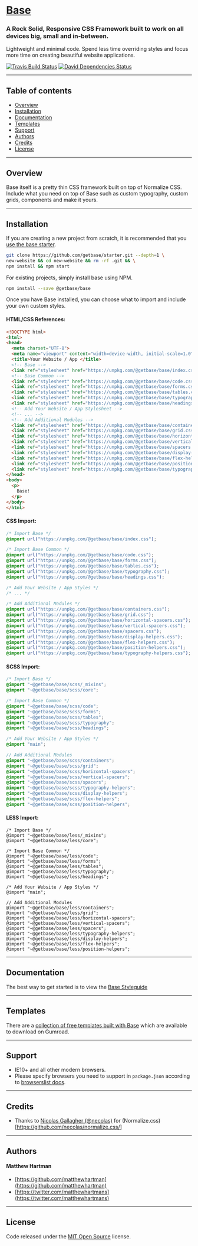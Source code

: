 # [Base](http://getbase.org)

### A Rock Solid, Responsive CSS Framework built to work on all devices big, small and in-between.

Lightweight and minimal code. Spend less time overriding styles and focus more time on creating beautiful website applications.

[![Travis Build Status][travis-img]][travis] [![David Dependencies Status][david-img]][david]

[travis-img]:   https://img.shields.io/travis/getbase/base.svg?branch=master
[david-img]:    https://img.shields.io/david/dev/getbase/base.svg?branch=master&label=dependencies
[travis]:       https://travis-ci.org/getbase/base
[david]:        https://david-dm.org/getbase/base?type=dev

* * *

## Table of contents

* [Overview](#overview)
* [Installation](#installation)
* [Documentation](#documentation)
* [Templates](#templates)
* [Support](#support)
* [Authors](#authors)
* [Credits](#credits)
* [License](#license)

* * *

## Overview

Base itself is a pretty thin CSS framework built on top of Normalize CSS. Include what you need on top of Base such as custom typography, custom grids, components and make it yours.

* * *

## Installation

If you are creating a new project from scratch, it is recommended that you [use the base starter](https://github.com/getbase/starter).

```bash
git clone https://github.com/getbase/starter.git --depth=1 \
new-website && cd new-website && rm -rf .git && \
npm install && npm start
```

For existing projects, simply install base using NPM.

```bash
npm install --save @getbase/base
```

Once you have Base installed, you can choose what to import and include your own custom styles.

#### HTML/CSS References:

  ```html
  <!DOCTYPE html>
  <html>
  <head>
    <meta charset="UTF-8">
    <meta name="viewport" content="width=device-width, initial-scale=1.0">
    <title>Your Website / App </title>
    <!-- Base -->
    <link ref="stylesheet" href="https://unpkg.com/@getbase/base/index.css">
    <!-- Base Common -->
    <link ref="stylesheet" href="https://unpkg.com/@getbase/base/code.css">
    <link ref="stylesheet" href="https://unpkg.com/@getbase/base/forms.css">
    <link ref="stylesheet" href="https://unpkg.com/@getbase/base/tables.css">
    <link ref="stylesheet" href="https://unpkg.com/@getbase/base/typography.css">
    <link ref="stylesheet" href="https://unpkg.com/@getbase/base/headings.css">
    <!-- Add Your Website / App Stylesheet -->
    <!-- ... -->
    <!-- Add Additional Modules -->
    <link ref="stylesheet" href="https://unpkg.com/@getbase/base/containers.css">
    <link ref="stylesheet" href="https://unpkg.com/@getbase/base/grid.css">
    <link ref="stylesheet" href="https://unpkg.com/@getbase/base/horizontal-spacers.css">
    <link ref="stylesheet" href="https://unpkg.com/@getbase/base/vertical-spacers.css">
    <link ref="stylesheet" href="https://unpkg.com/@getbase/base/spacers.css">
    <link ref="stylesheet" href="https://unpkg.com/@getbase/base/display-helpers.css">
    <link ref="stylesheet" href="https://unpkg.com/@getbase/base/flex-helpers.css">
    <link ref="stylesheet" href="https://unpkg.com/@getbase/base/position-helpers.css">
    <link ref="stylesheet" href="https://unpkg.com/@getbase/base/typography-helpers.css">
  </head>
  <body>
    <p>
      Base!
    </p>
  </body>
  </html>
  ```

#### CSS Import:

  ```css
  /* Import Base */
  @import url("https://unpkg.com/@getbase/base/index.css");

  /* Import Base Common */
  @import url("https://unpkg.com/@getbase/base/code.css");
  @import url("https://unpkg.com/@getbase/base/forms.css");
  @import url("https://unpkg.com/@getbase/base/tables.css");
  @import url("https://unpkg.com/@getbase/base/typography.css");
  @import url("https://unpkg.com/@getbase/base/headings.css");

  /* Add Your Website / App Styles */
  /* ... */

  /* Add Additional Modules */
  @import url("https://unpkg.com/@getbase/base/containers.css");
  @import url("https://unpkg.com/@getbase/base/grid.css");
  @import url("https://unpkg.com/@getbase/base/horizontal-spacers.css");
  @import url("https://unpkg.com/@getbase/base/vertical-spacers.css");
  @import url("https://unpkg.com/@getbase/base/spacers.css");
  @import url("https://unpkg.com/@getbase/base/display-helpers.css");
  @import url("https://unpkg.com/@getbase/base/flex-helpers.css");
  @import url("https://unpkg.com/@getbase/base/position-helpers.css");
  @import url("https://unpkg.com/@getbase/base/typography-helpers.css");
  ```

#### SCSS Import:

  ```scss
  /* Import Base */
  @import "~@getbase/base/scss/_mixins";
  @import "~@getbase/base/scss/core";
  
  /* Import Base Common */
  @import "~@getbase/base/scss/code";
  @import "~@getbase/base/scss/forms";
  @import "~@getbase/base/scss/tables";
  @import "~@getbase/base/scss/typography";
  @import "~@getbase/base/scss/headings";

  /* Add Your Website / App Styles */
  @import "main";

  // Add Additional Modules
  @import "~@getbase/base/scss/containers";
  @import "~@getbase/base/scss/grid";
  @import "~@getbase/base/scss/horizontal-spacers";
  @import "~@getbase/base/scss/vertical-spacers";
  @import "~@getbase/base/scss/spacers";
  @import "~@getbase/base/scss/typography-helpers";
  @import "~@getbase/base/scss/display-helpers";
  @import "~@getbase/base/scss/flex-helpers";
  @import "~@getbase/base/scss/position-helpers";
  ```

#### LESS Import:

  ```less
  /* Import Base */
  @import "~@getbase/base/less/_mixins";
  @import "~@getbase/base/less/core";
  
  /* Import Base Common */
  @import "~@getbase/base/less/code";
  @import "~@getbase/base/less/forms";
  @import "~@getbase/base/less/tables";
  @import "~@getbase/base/less/typography";
  @import "~@getbase/base/less/headings";

  /* Add Your Website / App Styles */
  @import "main";

  // Add Additional Modules
  @import "~@getbase/base/less/containers";
  @import "~@getbase/base/less/grid";
  @import "~@getbase/base/less/horizontal-spacers";
  @import "~@getbase/base/less/vertical-spacers";
  @import "~@getbase/base/less/spacers";
  @import "~@getbase/base/less/typography-helpers";
  @import "~@getbase/base/less/display-helpers";
  @import "~@getbase/base/less/flex-helpers";
  @import "~@getbase/base/less/position-helpers";
  ```

* * *

## Documentation

The best way to get started is to view the [Base Styleguide](//unpkg.com/@getbase/base/index.html)

* * *

## Templates

There are a [collection of free templates built with Base](https://gumroad.com/getbase) which are available to download on Gumroad.

* * *

## Support

* IE10+ and all other modern browsers.
* Please specify browsers you need to support in `package.json` according to [browserslist docs](https://github.com/ai/browserslist#queries).

* * *

## Credits

* Thanks to [Nicolas Gallagher (@necolas)](https://github.com/necolas/) for (Normalize.css)[https://github.com/necolas/normalize.css/]

* * *

## Authors

#### Matthew Hartman

* [https://github.com/matthewhartman](https://github.com/matthewhartman)
* [https://twitter.com/matthewhartmans](https://twitter.com/matthewhartmans)

* * *

## License

Code released under the [MIT Open Source](https://opensource.org/licenses/MIT) license.